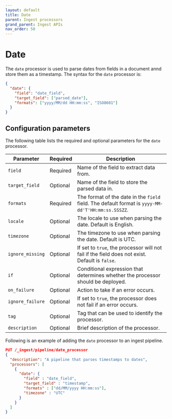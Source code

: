 ```yaml
---
layout: default
title: Date
parent: Ingest processors 
grand_parent: Ingest APIs
nav_order: 50
---
```


# Date

The `date` processor is used to parse dates from fields in a document annd store them as a timestamp. The syntax for the `date` processor is:

```json
{
  "date": {
    "field": "date_field",
    "target_field": ["parsed_date"],
    "formats": ["yyyy/MM/dd HH:mm:ss", "ISO8601"]
  }
}
```

## Configuration parameters

The following table lists the required and optional parameters for the `date` processor.

**Parameter** | **Required** | **Description** |
|-----------|-----------|-----------|
`field`  | Required  | Name of the field to extract data from.  |
`target_field`  | Optional  | Name of the field to store the parsed data in.  |
`formats`  | Required | The format of the date in the `field` field. The default format is `yyyy-MM-dd'T'HH:mm:ss.SSSZZ`.  |
`locale`  | Optional  | The locale to use when parsing the date. Default is English.  |
`timezone `  | Optional  | The timezone to use when parsing the date. Default is UTC.  |
`ignore_missing` | Optional  | If set to `true`, the processor will not fail if the field does not exist. Default is `false`.  | 
`if`  | Optional  | Conditional expression that determines whether the processor should be deployed.  | 
`on_failure`  | Optional  | Action to take if an error occurs. | 
`ignore_failure`  | Optional  | If set to `true`, the processor does not fail if an error occurs.  |
`tag`  | Optional  | Tag that can be used to identify the processor.  | 
`description`  | Optional  | Brief description of the processor.  |  

Following is an example of adding the `date` processor to an ingest pipeline.

```json
PUT /_ingest/pipeline/date_processor
{
  "description": "A pipeline that parses timestamps to dates",
  "processors": [
    {
      "date": {
        "field" : "date_field",
        "target_field" : "timestamp",
        "formats" : ["dd/MM/yyyy HH:mm:ss"],
        "timezone" : "UTC"
      }
    }
  ]
}
```

